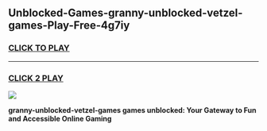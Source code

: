 
## Unblocked-Games-granny-unblocked-vetzel-games-Play-Free-4g7iy
<h3>
<a href="https://premium76.site?title=granny-unblocked-vetzel-games&ref=09A">CLICK TO PLAY</a></h3>
<hr>

<h3>
<a href="https://premium76.site?title=granny-unblocked-vetzel-games&ref=09A">CLICK 2 PLAY</a>
  
</h3>

<a href="https://premium76.site?title=granny-unblocked-vetzel-games&ref=09A"><img src="https://clearcache.store/games.png"></a>


**granny-unblocked-vetzel-games games unblocked: Your Gateway to Fun and Accessible Online Gaming**
